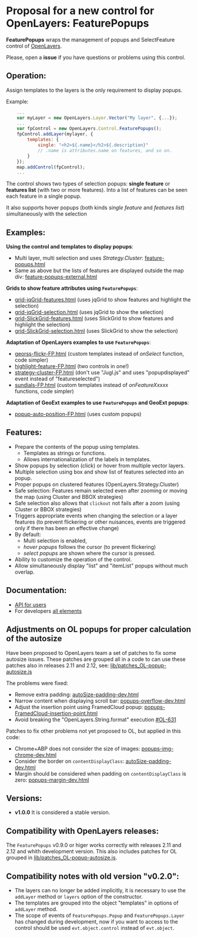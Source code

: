 Proposal for a new control for OpenLayers: FeaturePopups
========================================================

**FeaturePopups** wraps the management of popups and SelectFeature control of [OpenLayers](http://openlayers.org).

Please, open a **issue** if you have questions or problems using this control.
 
Operation:
---------
Assign templates to the layers is the only requirement to display popups. 

Example:

```javascript
    ...
    var myLayer = new OpenLayers.Layer.Vector("My layer", {...}); 
    ...
    var fpControl = new OpenLayers.Control.FeaturePopups();
    fpControl.addLayer(mylayer, {
        templates: {
            single: "<h2>${.name}</h2>${.description}"
            // .name is attributes.name on features, and so on.
        }
    });
    map.addControl(fpControl);
    ...
```

The control shows two types of selection popups: **single feature** or **features list** (with two or more features). Into a list of features can be seen each feature in a single popup.

It also supports hover popups (both kinds *single feature* and *features list*) simultaneously with the selection 

Examples:
---------
**Using the control and templates to display popups**:

 * Multi layer, multi selection and uses *Strategy.Cluster*: [feature-popups.html](http://jorix.github.com/OL-FeaturePopups/examples/feature-popups.html)
 * Same as above but the lists of features are displayed outside the map div: [feature-popups-external.html](http://jorix.github.com/OL-FeaturePopups/examples/feature-popups-external.html)

**Grids to show feature attributes using `FeaturePopups`**:

 * [grid-jqGrid-features.html](http://jorix.github.com/OL-FeaturePopups/examples/grid-jqGrid-features.html) (uses jqGrid to show features and highlight the selection)
 * [grid-jqGrid-selection.html](http://jorix.github.com/OL-FeaturePopups/examples/grid-jqGrid-selection.html) (uses jqGrid to show the selection)
 * [grid-SlickGrid-features.html](http://jorix.github.com/OL-FeaturePopups/examples/grid-SlickGrid-features.html) (uses SlickGrid to show features and highlight the selection)
 * [grid-SlickGrid-selection.html](http://jorix.github.com/OL-FeaturePopups/examples/grid-SlickGrid-selection.html) (uses SlickGrid to show the selection)
 
**Adaptation of OpenLayers examples to use `FeaturePopups`**:

 * [georss-flickr-FP.html](http://jorix.github.com/OL-FeaturePopups/examples/georss-flickr-FP.html) (custom templates instead of *onSelect* function, code simpler)
 * [highlight-feature-FP.html](http://jorix.github.com/OL-FeaturePopups/examples/highlight-feature-FP.html) (two controls in one!)
 * [strategy-cluster-FP.html](http://jorix.github.com/OL-FeaturePopups/examples/strategy-cluster-FP.html) (don't use "Jugl.js" and uses "popupdisplayed" event instead of "featureselected")
 * [sundials-FP.html](http://jorix.github.com/OL-FeaturePopups/examples/sundials-FP.html) (custom templates instead of *onFeatureXxxxx* functions, code simpler)
 
**Adaptation of GeoExt examples to use `FeaturePopups` and GeoExt popups**: 

 * [popup-auto-position-FP.html](http://jorix.github.com/OL-FeaturePopups/examples-geoext/popup-auto-position-FP.html) (uses custom popups)

Features:
--------
 * Prepare the contents of the popup using templates.
    * Templates as strings or functions.
    * Allows internationalization of the labels in templates.
 * Show popups by selection (click) or hover from multiple vector layers.
 * Multiple selection using box and show list of features selected into an popup.
 * Proper popups on clustered features (OpenLayers.Strategy.Cluster)
 * Safe selection: Features remain selected even after zooming or moving the map (using Cluster and BBOX strategies)
 * Safe selection also allows that `clickout` not fails after a zoom (using Cluster or BBOX strategies)
 * Triggers appropriate events when changing the selection or a layer features (to prevent flickering or other nuisances, events are triggered only if there has been an effective change)
 * By default: 
    * Multi selection is enabled, 
    * *hover popups* follows the cursor (to prevent flickering)
    * *select popups* are shown where the cursor is pressed.
 * Ability to customize the operation of the control.
 * Allow simultaneously display "list" and "itemList" popups without much overlap.

Documentation:
--------------
 * [API for users](http://jorix.github.com/OL-FeaturePopups/doc/FeaturePopups/api)
 * For developers [all elements](http://jorix.github.com/OL-FeaturePopups/doc/FeaturePopups/all)

Adjustments on OL popups for proper calculation of the autosize
---------------------------------------------------------------
Have been proposed to OpenLayers team a set of patches to fix some autosize issues. These patches are grouped all in a code to can use these patches also in releases 2.11 and 2.12, see: [lib/patches_OL-popup-autosize.js]

The problems were fixed:
  * Remove extra padding: [autoSize-padding-dev.html][autoSize-padding-dev]
  * Narrow content when displaying scroll bar: [popups-overflow-dev.html](http://jorix.github.com/OL-FeaturePopups/OL-Popup-issues/popups-overflow-dev.html)
  * Adjust the insertion point using FramedCloud popup: [popups-FramedCloud-insertion-point.html](http://jorix.github.com/OL-FeaturePopups/OL-Popup-issues/popups-FramedCloud-insertion-point.html)
  * Avoid breaking the "OpenLayers.String.format" execution [#OL-631](https://github.com/openlayers/openlayers/pull/631)

Patches to fix other problems not yet proposed to OL, but applied in this code:
  * Chrome+ABP does not consider the size of images: [popups-img-chrome-dev.html](http://jorix.github.com/OL-FeaturePopups/OL-Popup-issues/popups-img-chrome-dev.html)
  * Consider the border on `contentDisplayClass`: [autoSize-padding-dev.html][autoSize-padding-dev]
  * Margin should be considered when padding on `contentDisplayClass` is zero: [popups-margin-dev.html](http://jorix.github.com/OL-FeaturePopups/OL-Popup-issues/popups-margin-dev.html)

[autoSize-padding-dev]: http://jorix.github.com/OL-FeaturePopups/OL-Popup-issues/autoSize-padding-dev.html
[lib/patches_OL-popup-autosize.js]: https://github.com/jorix/OL-FeaturePopups/blob/gh-pages/lib/patches_OL-popup-autosize.js
 
Versions:
--------
 * **v1.0.0** It is considered a stable version.

Compatibility with OpenLayers releases:
---------------------------------------
The `FeaturePopups` v0.9.0 or higer works correctly with releases 2.11 and 2.12 and whith development version. This also includes patches for OL grouped in [lib/patches_OL-popup-autosize.js].
 
Compatibility notes with old version "v0.2.0":
---------------------------------------------
 * The layers can no longer be added implicitly, it is necessary to use the `addLayer` method or `layers` option of the constructor.
 * The templates are grouped into the object "templates" in options of `addLayer` method.
 * The scope of events of `FeaturePopups.Popup` and `FeaturePopups.Layer` has changed during development, now if you want to access to the control should be used `evt.object.control` instead of `evt.object`.
 
